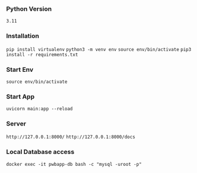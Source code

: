 ### Python Version
`3.11`

### Installation
`pip install virtualenv`
`python3 -m venv env`
`source env/bin/activate`
`pip3 install -r requirements.txt`

### Start Env
`source env/bin/activate`


### Start App
`uvicorn main:app --reload`


### Server
`http://127.0.0.1:8000/`
`http://127.0.0.1:8000/docs`



### Local Database access
`docker exec -it pwbapp-db bash -c "mysql -uroot -p"`